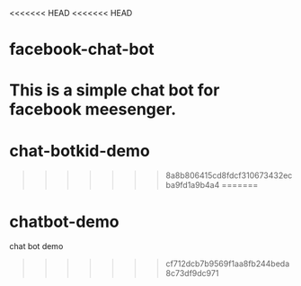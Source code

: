 <<<<<<< HEAD
<<<<<<< HEAD
# facebook-chat-bot

This is a simple chat bot for facebook meesenger.
=======
# chat-botkid-demo
>>>>>>> 8a8b806415cd8fdcf310673432ecba9fd1a9b4a4
=======
# chatbot-demo
chat bot demo
>>>>>>> cf712dcb7b9569f1aa8fb244beda8c73df9dc971
